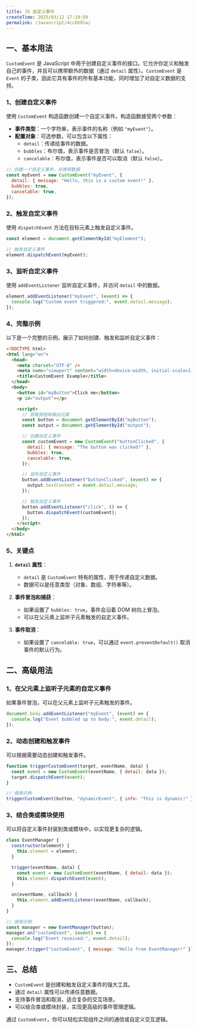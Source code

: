 ```yaml
---
title: JS 自定义事件
createTime: 2025/03/12 17:19:50
permalink: /Javascript/4ccbh9lw/
---
```


## 一、基本用法

`CustomEvent` 是 JavaScript 中用于创建自定义事件的接口。它允许你定义和触发自己的事件，并且可以携带额外的数据（通过 `detail` 属性）。`CustomEvent` 是 `Event` 的子类，因此它具有事件的所有基本功能，同时增加了对自定义数据的支持。

### 1、创建自定义事件

使用 `CustomEvent` 构造函数创建一个自定义事件。构造函数接受两个参数：

- **事件类型**：一个字符串，表示事件的名称（例如 `"myEvent"`）。
- **配置对象**：可选参数，可以包含以下属性：
  - `detail`：传递给事件的数据。
  - `bubbles`：布尔值，表示事件是否冒泡（默认 `false`）。
  - `cancelable`：布尔值，表示事件是否可以取消（默认 `false`）。

```javascript
// 创建一个自定义事件，并携带数据
const myEvent = new CustomEvent("myEvent", {
  detail: { message: "Hello, this is a custom event!" },
  bubbles: true,
  cancelable: true,
});
```

### 2、触发自定义事件

使用 `dispatchEvent` 方法在目标元素上触发自定义事件。

```javascript
const element = document.getElementById("myElement");

// 触发自定义事件
element.dispatchEvent(myEvent);
```

### 3、监听自定义事件

使用 `addEventListener` 监听自定义事件，并访问 `detail` 中的数据。

```javascript
element.addEventListener("myEvent", (event) => {
  console.log("Custom event triggered:", event.detail.message);
});
```

### 4、完整示例

以下是一个完整的示例，展示了如何创建、触发和监听自定义事件：

```html
<!DOCTYPE html>
<html lang="en">
  <head>
    <meta charset="UTF-8" />
    <meta name="viewport" content="width=device-width, initial-scale=1.0" />
    <title>CustomEvent Example</title>
  </head>
  <body>
    <button id="myButton">Click me</button>
    <p id="output"></p>

    <script>
      // 获取按钮和输出元素
      const button = document.getElementById("myButton");
      const output = document.getElementById("output");

      // 创建自定义事件
      const customEvent = new CustomEvent("buttonClicked", {
        detail: { message: "The button was clicked!" },
        bubbles: true,
        cancelable: true,
      });

      // 监听自定义事件
      button.addEventListener("buttonClicked", (event) => {
        output.textContent = event.detail.message;
      });

      // 触发自定义事件
      button.addEventListener("click", () => {
        button.dispatchEvent(customEvent);
      });
    </script>
  </body>
</html>
```

### 5、关键点

1. **`detail` 属性**：

   - `detail` 是 `CustomEvent` 特有的属性，用于传递自定义数据。
   - 数据可以是任意类型（对象、数组、字符串等）。

2. **事件冒泡和捕获**：

   - 如果设置了 `bubbles: true`，事件会沿着 DOM 树向上冒泡。
   - 可以在父元素上监听子元素触发的自定义事件。

3. **事件取消**：
   - 如果设置了 `cancelable: true`，可以通过 `event.preventDefault()` 取消事件的默认行为。

## 二、高级用法

### 1、在父元素上监听子元素的自定义事件

如果事件冒泡，可以在父元素上监听子元素触发的事件。

```javascript
document.body.addEventListener("myEvent", (event) => {
  console.log("Event bubbled up to body:", event.detail);
});
```

### 2、动态创建和触发事件

可以根据需要动态创建和触发事件。

```javascript
function triggerCustomEvent(target, eventName, data) {
  const event = new CustomEvent(eventName, { detail: data });
  target.dispatchEvent(event);
}

// 使用示例
triggerCustomEvent(button, "dynamicEvent", { info: "This is dynamic!" });
```

### 3、结合类或模块使用

可以将自定义事件封装到类或模块中，以实现更复杂的逻辑。

```javascript
class EventManager {
  constructor(element) {
    this.element = element;
  }

  trigger(eventName, data) {
    const event = new CustomEvent(eventName, { detail: data });
    this.element.dispatchEvent(event);
  }

  on(eventName, callback) {
    this.element.addEventListener(eventName, callback);
  }
}

// 使用示例
const manager = new EventManager(button);
manager.on("customEvent", (event) => {
  console.log("Event received:", event.detail);
});
manager.trigger("customEvent", { message: "Hello from EventManager!" });
```

## 三、总结

- `CustomEvent` 是创建和触发自定义事件的强大工具。
- 通过 `detail` 属性可以传递任意数据。
- 支持事件冒泡和取消，适合复杂的交互场景。
- 可以结合类或模块封装，实现更高级的事件管理逻辑。

通过 `CustomEvent`，你可以轻松实现组件之间的通信或自定义交互逻辑。
